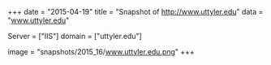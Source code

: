 
+++
date = "2015-04-19"
title = "Snapshot of http://www.uttyler.edu"
data = "www.uttyler.edu"

Server = ["IIS"]
domain = ["uttyler.edu"]

  image = "snapshots/2015_16/www.uttyler.edu.png"
+++
#
